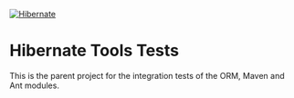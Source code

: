 <!--
  ~ Hibernate Tools, Tooling for your Hibernate Projects
  ~
  ~ Copyright 2020 Red Hat, Inc.
  ~
  ~ Licensed under the GNU Lesser General Public License (LGPL), 
  ~ version 2.1 or later (the "License").
  ~ You may not use this file except in compliance with the License.
  ~ You may read the licence in the 'lgpl.txt' file in the root folder of 
  ~ project or obtain a copy at
  ~
  ~     http://www.gnu.org/licenses/lgpl-2.1.html
  ~
  ~ Unless required by applicable law or agreed to in writing, software
  ~ distributed under the License is distributed on an "AS IS" basis,
  ~ WITHOUT WARRANTIES OR CONDITIONS OF ANY KIND, either express or implied.
  ~ See the License for the specific language governing permissions and
  ~ limitations under the License.
  -->

[![Hibernate](https://static.jboss.org/hibernate/images/hibernate_200x150.png)](https://tools.hibernate.org)

# Hibernate Tools Tests

This is the parent project for the integration tests of the ORM, Maven and Ant modules. 